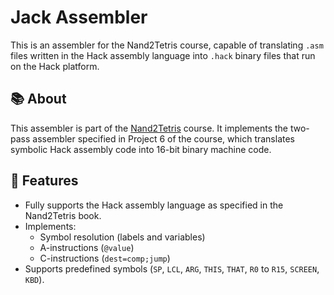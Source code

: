 # Jack Assembler

This is an assembler for the Nand2Tetris course, capable of translating `.asm` files written in the Hack assembly language into `.hack` binary files that run on the Hack platform.

## 📚 About

This assembler is part of the [Nand2Tetris](https://www.nand2tetris.org/) course. It implements the two-pass assembler specified in Project 6 of the course, which translates symbolic Hack assembly code into 16-bit binary machine code.

## 🚀 Features

- Fully supports the Hack assembly language as specified in the Nand2Tetris book.
- Implements:
  - Symbol resolution (labels and variables)
  - A-instructions (`@value`)
  - C-instructions (`dest=comp;jump`)
- Supports predefined symbols (`SP`, `LCL`, `ARG`, `THIS`, `THAT`, `R0` to `R15`, `SCREEN`, `KBD`).
